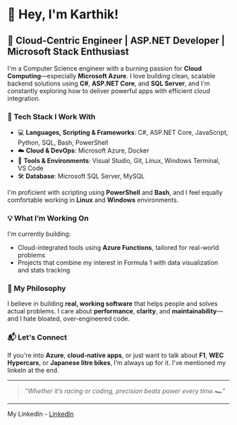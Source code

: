 # 👋 Hey, I'm Karthik!

## 🚀 Cloud-Centric Engineer | ASP.NET Developer | Microsoft Stack Enthusiast

I'm a Computer Science engineer with a burning passion for **Cloud Computing**—especially **Microsoft Azure**. I love building clean, scalable backend solutions using **C#**, **ASP.NET Core**, and **SQL Server**, and I'm constantly exploring how to deliver powerful apps with efficient cloud integration.

### 🔧 Tech Stack I Work With
- 💻 **Languages, Scripting & Frameworks**: C#, ASP.NET Core, JavaScript, Python, SQL, Bash, PowerShell
- ☁️ **Cloud & DevOps**: Microsoft Azure, Docker
- 🧰 **Tools & Environments**: Visual Studio, Git, Linux, Windows Terminal, VS Code
- 🛠️ **Database**: Microsoft SQL Server, MySQL

I'm proficient with scripting using **PowerShell** and **Bash**, and I feel equally comfortable working in **Linux** and **Windows** environments.

### 💡 What I’m Working On
I'm currently building:
- Cloud-integrated tools using **Azure Functions**, tailored for real-world problems
- Projects that combine my interest in Formula 1 with data visualization and stats tracking

### 🧭 My Philosophy
I believe in building **real, working software** that helps people and solves actual problems. I care about **performance**, **clarity**, and **maintainability**—and I hate bloated, over-engineered code.

### 📬 Let's Connect
If you're into **Azure**, **cloud-native apps**, or just want to talk about **F1**, **WEC Hypercars**, or **Japanese litre bikes**, I’m always up for it.
I've mentioned my linkeIn at the end.

---

> *“Whether it’s racing or coding, precision beats power every time.🏎️”*

---

<!--
📌 P.S. This isn't LinkedIn, but if you're here to check out what I do, this is me. My code speaks louder than my claims.
-->
My LinkedIn - [LinkedIn](www.linkedin.com/in/karthik-allamraju-980b50240)

